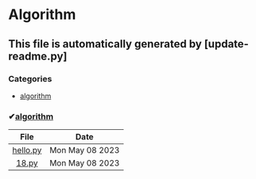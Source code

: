 # Algorithm
This file is automatically generated by [update-readme.py]
---

### Categories
- [algorithm](#algorithm)

### ✔[algorithm](#algorithm)
| File | Date |
|:---:|:---:|
| [hello.py]("./algorithm/hello.py") | Mon May 08 2023 |
| [18.py]("./algorithm/18.py") | Mon May 08 2023 |

